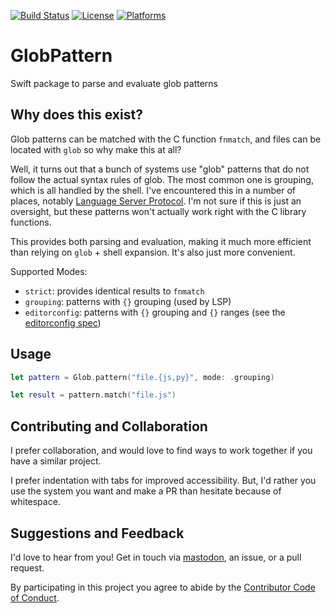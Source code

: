 [![Build Status][build status badge]][build status]
[![License][license badge]][license]
[![Platforms][platforms badge]][platforms]

# GlobPattern

Swift package to parse and evaluate glob patterns

## Why does this exist?

Glob patterns can be matched with the C function `fnmatch`, and files can be located with `glob` so why make this at all?

Well, it turns out that a bunch of systems use "glob" patterns that do not follow the actual syntax rules of glob. The most common one is grouping, which is all handled by the shell. I've encountered this in a number of places, notably [Language Server Protocol][lsp]. I'm not sure if this is just an oversight, but these patterns won't actually work right with the C library functions.

This provides both parsing and evaluation, making it much more efficient than relying on `glob` + shell expansion. It's also just more convenient.

Supported Modes:

- `strict`: provides identical results to `fnmatch`
- `grouping`: patterns with `{}` grouping (used by LSP)
- `editorconfig`: patterns with `{}` grouping and `{}` ranges (see the [editorconfig spec][editorconfig])

## Usage

```swift
let pattern = Glob.pattern("file.{js,py}", mode: .grouping)

let result = pattern.match("file.js")
```

## Contributing and Collaboration

I prefer collaboration, and would love to find ways to work together if you have a similar project.

I prefer indentation with tabs for improved accessibility. But, I'd rather you use the system you want and make a PR than hesitate because of whitespace.

## Suggestions and Feedback

I'd love to hear from you! Get in touch via [mastodon](https://mastodon.social/@mattiem), an issue, or a pull request.

By participating in this project you agree to abide by the [Contributor Code of Conduct](CODE_OF_CONDUCT.md).

[lsp]: https://microsoft.github.io/language-server-protocol/
[editorconfig]: https://spec.editorconfig.org
[build status]: https://github.com/ChimeHQ/GlobPattern/actions
[build status badge]: https://github.com/ChimeHQ/GlobPattern/workflows/CI/badge.svg
[license]: https://opensource.org/licenses/BSD-3-Clause
[license badge]: https://img.shields.io/github/license/ChimeHQ/GlobPattern
[platforms]: https://swiftpackageindex.com/ChimeHQ/GlobPattern
[platforms badge]: https://img.shields.io/endpoint?url=https%3A%2F%2Fswiftpackageindex.com%2Fapi%2Fpackages%2FChimeHQ%2FGlobPattern%2Fbadge%3Ftype%3Dplatforms
